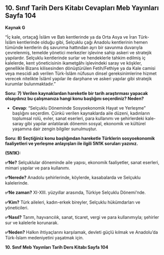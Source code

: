 ## 10. Sınıf Tarih Ders Kitabı Cevapları Meb Yayınları Sayfa 104

**Kaynak G**

“İç kale, ortaçağ İslâm ve Batı kentlerinde ya da Orta Asya ve İran Türk-İslâm kentlerinde olduğu gibi, Selçuklu çağı Anadolu kentlerinin hemen tümünde kentlerin dış savunma hattından ayrı bir savunma duvarıyla çevrelenmiş, temelde yönetici merkezler işlevine sahip askeri ve stratejik yapılardır. Selçuklu kentlerinde surlar ve hendeklerle tahkim edilmiş iç kalelerde, kent yöneticisinin ikametgâhı işlevindeki saray ve köşkler, genellikle Bizans kilisesinden dönüştürülen Fetih/Fethiye ya da Kale camisi veya mescidi adı verilen Türk-İslâm nüfusun dinsel gereksinimlerine hizmet verecek nitelikte İslâmî yapılar ile darphane ve askeri yapılar gibi stratejik kurumlar bulunmaktadır.”

**Soru: 7) Verilen kaynaklardan hareketle bir tarih araştırması yapacak olsaydınız bu çalışmanıza hangi konu başlığını seçerdiniz? Neden?**

* **Cevap**: “Selçuklu Döneminde Sosyoekonomik Hayat ve Yerleşme” başlığını seçerdim. Çünkü verilen kaynaklarda aile düzeni, kadınların toplumsal rolü, evler, sanat eserleri, para kullanımı ve şehirlerdeki kale-saray gibi yapılar anlatılarak dönemin sosyal, ekonomik ve kültürel yaşamına dair zengin bilgiler sunulmuştur.

**Soru: 8) Seçtiğiniz konu başlığından hareketle Türklerin sosyoekonomik faaliyetleri ve yerleşme anlayışları ile ilgili 5N1K soruları yazınız.**

**(5N1K):**

**✅Ne?** Selçuklular döneminde aile yapısı, ekonomik faaliyetler, sanat eserleri, mimari yapılar ve para kullanımı.

**✅Nerede?** Anadolu şehirlerinde, köylerde, kasabalarda ve Selçuklu kalelerinde.

**✅Ne zaman?** XI-XIII. yüzyıllar arasında, Türkiye Selçuklu Dönemi’nde.

**✅Kim?** Türk aileleri, kadın-erkek bireyler, Selçuklu hükümdarları ve yöneticileri.

**✅Nasıl?** Tarım, hayvancılık, sanat, ticaret, vergi ve para kullanımıyla; şehirler sur ve kalelerle korunarak.

**✅Neden?** Halkın ihtiyaçlarını karşılamak, devleti güçlü kılmak ve Anadolu’da Türk-İslam medeniyetini yaşatmak için.

**10. Sınıf Meb Yayınları Tarih Ders Kitabı Sayfa 104**